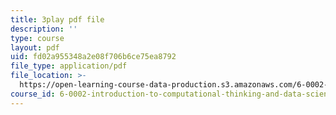 ```yaml
---
title: 3play pdf file
description: ''
type: course
layout: pdf
uid: fd02a955348a2e08f706b6ce75ea8792
file_type: application/pdf
file_location: >-
  https://open-learning-course-data-production.s3.amazonaws.com/6-0002-introduction-to-computational-thinking-and-data-science-fall-2016/fd02a955348a2e08f706b6ce75ea8792_vIFKGFl1Cn8.pdf
course_id: 6-0002-introduction-to-computational-thinking-and-data-science-fall-2016
---
```

